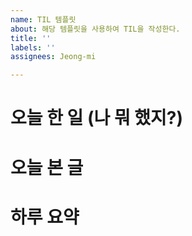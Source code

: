 ```yaml
---
name: TIL 템플릿
about: 해당 템플릿을 사용하여 TIL을 작성한다.
title: ''
labels: ''
assignees: Jeong-mi

---
```


# 오늘 한 일 (나 뭐 했지?)

# 오늘 본 글

# 하루 요약

